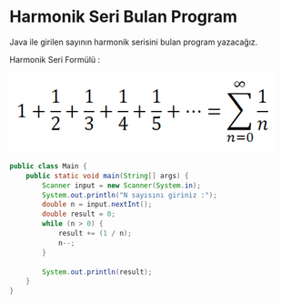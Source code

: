 # Harmonik Seri Bulan Program

Java ile girilen sayının harmonik serisini bulan program yazacağız.

Harmonik Seri Formülü :

![](figures/harmonic_series.gif)

```java
public class Main {
    public static void main(String[] args) {
        Scanner input = new Scanner(System.in);
        System.out.println("N sayısını giriniz :");
        double n = input.nextInt();
        double result = 0;
        while (n > 0) {
            result += (1 / n);
            n--;
        }

        System.out.println(result);
    }
}

```

